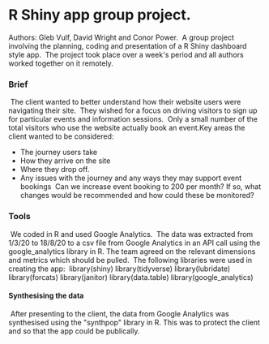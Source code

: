 # R Shiny app group project.

Authors: Gleb Vulf, David Wright and Conor Power.
​
A group project involving the planning, coding and presentation of a R Shiny dashboard style app.
​
The project took place over a week's period and all authors worked together on it remotely.
​
### Brief
​
The client wanted to better understand how their website users were navigating their site.
​
They wished for a focus on driving visitors to sign up for particular events and information sessions.
​
Only a small number of the total visitors who use the website actually book an event.
​
Key areas the client wanted to be considered:
​
* The journey users take
* How they arrive on the site
* Where they drop off.
* Any issues with the journey and any ways they may support event bookings
​
Can we increase event booking to 200 per month? If so, what changes would be recommended and how could these be monitored?
​
### Tools
​
We coded in R and used Google Analytics.
​
The data was extracted from 1/3/20 to 18/8/20 to a csv file from Google Analytics in an API call using the google_analytics library in R. The team agreed on the relevant dimensions and metrics which should be pulled.
​
The following libraries were used in creating the app:
​
library(shiny)
library(tidyverse)
library(lubridate)
library(forcats)
library(janitor)
library(data.table)
library(google_analytics)
​
#### Synthesising the data
​
After presenting to the client, the data from Google Analytics was synthesised using the "synthpop" library in R. This was to protect the client and so that the app could be publically.
